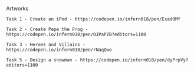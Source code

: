 Artworks

	Task 1 - Create an iPod - https://codepen.io/infern018/pen/ExadOMY

	Task 2 - Create Pepe the Frog - https://codepen.io/infern018/pen/OJPaPZB?editors=1100

	Task 3 - Heroes and Villains - https://codepen.io/infern018/pen/rNaqQwo

	Task 5 - Design a snowman - https://codepen.io/infern018/pen/dyPrpVy?editors=1100